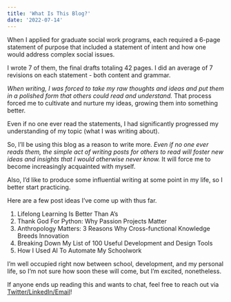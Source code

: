 ```yaml
---
title: 'What Is This Blog?'
date: '2022-07-14'
---
```


When I applied for graduate social work programs, each required a 6-page statement of purpose that included a statement of intent and how one would address complex social issues.

I wrote 7 of them, the final drafts totaling 42 pages. I did an average of 7 revisions on each statement - both content and grammar.

*When writing, I was forced to take my raw thoughts and ideas and put them in a polished form that others could read and understand.* That process forced me to cultivate and nurture my ideas, growing them into something better. 

Even if no one ever read the statements, I had significantly progressed my understanding of my topic (what I was writing about). 

So, I’ll be using this blog as a reason to write more. *Even if no one ever reads them, the simple act of writing posts for others to read will foster new ideas and insights that I would otherwise never know.* It will force me to become increasingly acquainted with myself. 

Also, I’d like to produce some influential writing at some point in my life, so I better start practicing.

Here are a few post ideas I’ve come up with thus far. 

1. Lifelong Learning Is Better Than A’s
2. Thank God For Python: Why Passion Projects Matter
3. Anthropology Matters: 3 Reasons Why Cross-functional Knowledge Breeds Innovation
4. Breaking Down My List of 100 Useful Development and Design Tools
5. How I Used AI To Automate My Schoolwork

I’m well occupied right now between school, development, and my personal life, so I’m not sure how soon these will come, but I’m excited, nonetheless. 

If anyone ends up reading this and wants to chat, feel free to reach out via [Twitter/LinkedIn/Email](www.beneverman.com/contact)!


